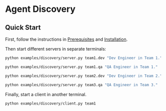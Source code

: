 # Agent Discovery


## Quick Start

First, follow the instructions in [Prerequisites](../../README.md#prerequisites) and [Installation](../../README.md#installation).

Then start different servers in separate terminals:

```bash
python examples/discovery/server.py team1.dev "Dev Engineer in Team 1."
```

```bash
python examples/discovery/server.py team1.qa "QA Engineer in Team 1."
```

```bash
python examples/discovery/server.py team2.dev "Dev Engineer in Team 2."
```

```bash
python examples/discovery/server.py team3.qa "QA Engineer in Team 3."
```

Finally, start a client in another terminal.

```bash
python examples/discovery/client.py team1
```
